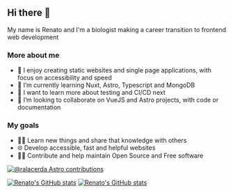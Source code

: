 ## Hi there 👋

My name is Renato and I'm a biologist making a career transition to frontend web development

### More about me

- 🔭 I enjoy creating static websites and single page applications, with focus on accessibility and speed
- 🌱 I’m currently learning Nuxt, Astro, Typescript and MongoDB
- 📌 I want to learn more about testing and CI/CD next
- 👯 I’m looking to collaborate on VueJS and Astro projects, with code or documentation

### My goals

- 👨‍🎓 Learn new things and share that knowledge with others
- 🌐 Develop accessible, fast and helpful websites
- 👨‍💻 Contribute and help maintain Open Source and Free software

[![@ralacerda Astro contributions](https://astro.badg.es/v1/contributor/ralacerda.svg)](https://astro.badg.es/v1/contributor/ralacerda/)


[![Renato's GitHub stats](https://github-readme-stats-ralacerda.vercel.app/api?username=ralacerda&hide=stars&show_icons=true&theme=dark#gh-dark-mode-only)](https://github-readme-stats-ralacerda.vercel.app/api?username=ralacerda&hide=stars&show_icons=true&theme=dark#gh-dark-mode-only)
[![Renato's GitHub stats](https://github-readme-stats-ralacerda.vercel.app/api?username=ralacerda&hide=stars&show_icons=true&theme=default#gh-light-mode-only)](https://github-readme-stats-ralacerda.vercel.app/api?username=ralacerda&hide=stars&show_icons=true&theme=default#gh-light-mode-only)
